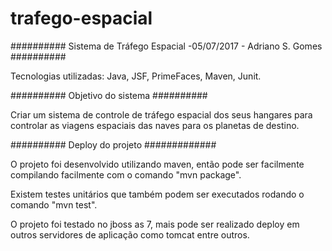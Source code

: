 # trafego-espacial

########## Sistema de Tráfego Espacial -05/07/2017 - Adriano S. Gomes ##########

Tecnologias utilizadas: Java, JSF, PrimeFaces, Maven, Junit.

########## Objetivo do sistema	##########

Criar um sistema de controle de tráfego espacial dos seus hangares 
para controlar as viagens espaciais das naves para os planetas de 
destino.

########## Deploy do projeto #############

O projeto foi desenvolvido utilizando maven,
então pode ser facilmente compilando facilmente com o comando 
"mvn package".

Existem testes unitários que também podem ser
executados rodando o comando "mvn test".

O projeto foi testado no jboss as 7, mais pode ser realizado deploy
em outros servidores de aplicação como tomcat entre outros.
